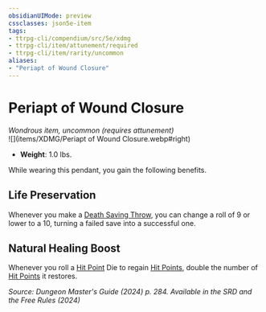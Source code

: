 ```yaml
---
obsidianUIMode: preview
cssclasses: json5e-item
tags:
- ttrpg-cli/compendium/src/5e/xdmg
- ttrpg-cli/item/attunement/required
- ttrpg-cli/item/rarity/uncommon
aliases: 
- "Periapt of Wound Closure"
---
```

# Periapt of Wound Closure
*Wondrous item, uncommon (requires attunement)*  
![](items/XDMG/Periapt of Wound Closure.webp#right)

- **Weight**: 1.0 lbs.

While wearing this pendant, you gain the following benefits.

## Life Preservation

Whenever you make a [Death Saving Throw](/3-Mechanics/CLI/variant-rules/death-saving-throw-xphb.md), you can change a roll of 9 or lower to a 10, turning a failed save into a successful one.

## Natural Healing Boost

Whenever you roll a [Hit Point](/3-Mechanics/CLI/variant-rules/hit-points-xphb.md) Die to regain [Hit Points](/3-Mechanics/CLI/variant-rules/hit-points-xphb.md), double the number of [Hit Points](/3-Mechanics/CLI/variant-rules/hit-points-xphb.md) it restores.

*Source: Dungeon Master's Guide (2024) p. 284. Available in the <span title='Systems Reference Document (5.2)'>SRD</span> and the Free Rules (2024)*
